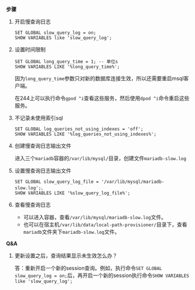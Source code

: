 **步骤**

1. 开启慢查询日志

   ```mysql
   SET GLOBAL slow_query_log = on;
   SHOW VARIABLES like 'slow_query_log';
   ```

2. 设置时间限制

   ```mysql
   SET GLOBAL long_query_time = 1; -- 单位s
   SHOW VARIABLES LIKE '%long_query_time%';
   ```

   因为`long_query_time`参数只对新的数据库连接生效，所以还需要重启msql客户端。

   在244上可以执行命令`gpod ^i`查看这些服务，然后使用`dpod ^i`命令重启这些服务。

3. 不记录未使用索引sql

   ```mysql
   SET GLOBAL log_queries_not_using_indexes = 'off';
   SHOW VARIABLES LIKE '%log_queries_not_using_indexes%';
   ```

4. 创建慢查询日志输出文件

   进入三个`mariadb`容器的`/var/lib/mysql/`目录，创建文件`mariadb-slow.log`

5. 设置慢查询日志输出文件

   ```mysql
   SET GLOBAL slow_query_log_file = '/var/lib/mysql/mariadb-slow.log';、
   SHOW VARIABLES LIKE '%slow_query_log_file%';
   ```

6. 查看慢查询日志

   - 可以进入容器，查看`/var/lib/mysql/mariadb-slow.log`文件。
   - 也可以在宿主机`/var/lib/data/local-path-provisioner/`目录下，查看`mariadb`文件夹下`mariadb-slow.log`文件。



**Q&A**

1. 更新设置之后，查询结果显示未生效怎么办？

   答：重新开启一个新的session查询。例如，执行命令`SET GLOBAL slow_query_log = on;`后，再开启一个新的session执行命令`SHOW VARIABLES like 'slow_query_log';`